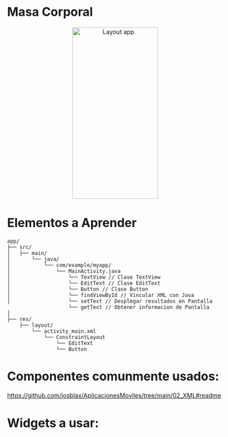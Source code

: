 # Masa Corporal

<p align="center">
<img src="https://github.com/josblax/AplicacionesMoviles/blob/main/Images/mc.png" alt="Layout app" width="200" height="400">
</p>

# Elementos a Aprender

```
app/
├── src/
│   ├── main/
│       └── java/
│           └── com/example/myapp/
│               └── MainActivity.java
│                   └── TextView // Clase TextView
│                   └── EditText // Clase EditText
│                   └── Button // Clase Button
│                   └── findViewById // Vincular XML con Java
│                   └── setText // Desplegar resultados en Pantalla
                    └── getText // Obtener informacion de Pantalla
│
├── res/
    ├── layout/
        └── activity_main.xml
            └── ConstraintLayout
                └── EditText
                └── Button
```

# Componentes comunmente usados:

https://github.com/josblax/AplicacionesMoviles/tree/main/02_XML#readme

# Widgets a usar:


